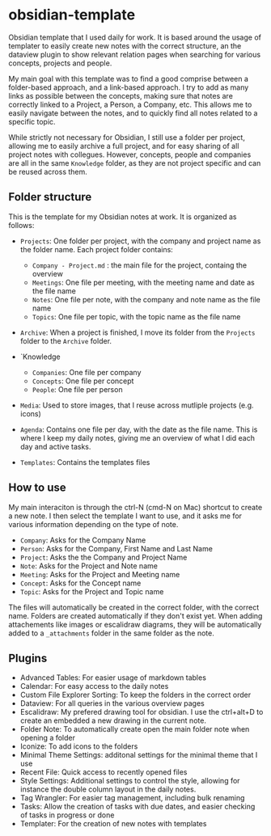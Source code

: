 # obsidian-template

Obsidian template that I used daily for work. It is based around the usage of templater to easily create new notes with the correct structure, an the dataview plugin to show relevant relation pages when searching for various concepts, projects and people.

My main goal with this template was to find a good comprise between a folder-based approach, and a link-based approach. I try to add as many links as possible between the concepts, making sure that notes are correctly linked to a Project, a Person, a Company, etc. This allows me to easily navigate between the notes, and to quickly find all notes related to a specific topic.

While strictly not necessary for Obsidian, I still use a folder per project, allowing me to easily archive a full project, and for easy sharing of all project notes with collegues. However, concepts, people and companies are all in the same `Knowledge` folder, as they are not project specific and can be reused across them.

## Folder structure

This is the template for my Obsidian notes at work. It is organized as follows:
- `Projects`: One folder per project, with the company and project name as the folder name. Each project folder contains:
  - `Company - Project.md`  : the main file for the project, containg the overview
  - `Meetings`: One file per meeting, with the meeting name and date as the file name
  - `Notes`: One file per note, with the company and note name as the file name
  - `Topics`: One file per topic, with the topic name as the file name

- `Archive`: When a project is finished, I move its folder from the `Projects` folder to the `Archive` folder.
- `Knowledge
  - `Companies`: One file per company
  - `Concepts`: One file per concept
  - `People`: One file per person
- `Media`: Used to store images, that I reuse across mutliple projects (e.g. icons)
- `Agenda`: Contains one file per day, with the date as the file name. This is where I keep my daily notes, giving me an overview of what I did each day and active tasks.
- `Templates`: Contains the templates files 

## How to use

My main interaciton is through the ctrl-N (cmd-N on Mac) shortcut to create a new note. I then select the template I want to use, and it asks me for various information depending on the type of note. 

- `Company`: Asks for the Company Name
- `Person`: Asks for the Company, First Name and Last Name
- `Project`: Asks the the Company and Project Name
- `Note`: Asks for the Project and Note name
- `Meeting`: Asks for the Project and Meeting name
- `Concept`: Asks for the Concept name
- `Topic`: Asks for the Project and Topic name

The files will automatically be created in the correct folder, with the correct name. Folders are created automatically if they don't exist yet.
When adding attachements like images or escalidraw diagrams, they will be automatically added to a `_attachments` folder in the same folder as the note.

## Plugins

- Advanced Tables: For easier usage of markdown tables
- Calendar: For easy access to the daily notes
- Custom File Explorer Sorting: To keep the folders in the correct order
- Dataview: For all queries in the various overview pages
- Escalidraw: My prefered drawing tool for obsidian. I use the ctrl+alt+D to create an embedded a new drawing in the current note.
- Folder Note: To automatically create open the main folder note when opening a folder
- Iconize: To add icons to the folders
- Minimal Theme Settings: additonal settings for the minimal theme that I use
- Recent File: Quick access to recently opened files
- Style Settings: Additional settings to control the style, allowing for instance the double column layout in the daily notes.
- Tag Wrangler: For easier tag management, including bulk renaming
- Tasks: Allow the creation of tasks with due dates, and easier checking of tasks in progress or done
- Templater: For the creation of new notes with templates


